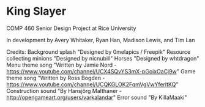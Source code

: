 # King Slayer

COMP 460 Senior Design Project at Rice University

In development by Avery Whitaker, Ryan Han, Madison Lewis, and Tim Lan




Credits:
Background splash "Designed by 0melapics / Freepik"
Resource collecting minions "Designed by nicnubill"
Horses "Designed by whtdragon"
Menu theme song "Written by Jamie Nord - https://www.youtube.com/channel/UCX4SQvYS3mX-pGoixOaCj9w"
Game theme song "Written by Ross Bogden - https://www.youtube.com/channel/UCQKGLOK2FqmVgVwYferltKQ"
Construction sound "By Hansjörg Malthaner - http://opengameart.org/users/varkalandar"
Error sound "By KillaMaaki"
